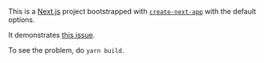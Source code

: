 This is a [Next.js](https://nextjs.org/) project bootstrapped with [`create-next-app`](https://github.com/vercel/next.js/tree/canary/packages/create-next-app) with the default options.

It demonstrates [this issue](https://github.com/seawind543/react-token-input/issues/114).

To see the problem, do `yarn build`.

